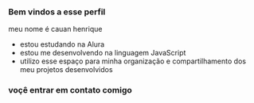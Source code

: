 ### Bem vindos a esse perfil

meu nome é cauan henrique

- estou estudando na Alura
- estou me desenvolvendo na linguagem JavaScript
- utilizo esse espaço para minha organização e compartilhamento dos meu projetos desenvolvidos

### voçê entrar em contato comigo 

